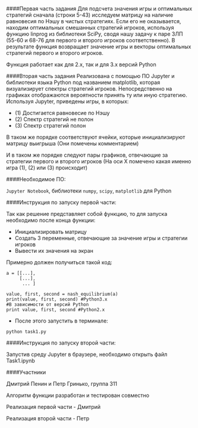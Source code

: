 ####Первая часть задания 
Для подсчета значения игры и оптимальных стратегий сначала (строки 5-43) исследуем
матрицу на наличие равновесия по Нэшу в чистых стратегиях. Если его не оказывается, 
находим оптимальных смешанных стратегий игроков, используя функцию linprog 
из библиотеки SciPy, сводя нашу задачу к паре ЗЛП (55-60 и 68-76 для первого и второго
игроков соответственно). В результате функция возвращает значение игры и векторы 
оптимальных стратегий первого и второго игроков.

Функция работает как для 2.x, так и для 3.x версий Python 

####Вторая часть задания 
Реализована с помощью ПО Jupyter и библиотеки языка Python 
под названием matplotlib, которая визуализирует спектры стратегий игроков.
Непосредственно на графиках отображаются вероятности принять ту или иную стратегию.
Используя Jupyter, приведены игры, в которых:
- (1) Достигается равновесие по Нэшу
- (2) Спектр стратегий не полон
- (3) Спектр стратегий полон

В таком же порядке соответствуют ячейки, которые инициализируют матрицу выигрыша
(Они помечены комментарием)

И в таком же порядке следуют пары графиков, отвечающие за стратегии первого и второго
игроков (На оси Х помечено какая именно игра (1), (2) или (3) происходит)

####Необходимое ПО: 

`Jupyter Notebook`, библиотеки `numpy`, `scipy`, `matplotlib` для Python

####Инструкция по запуску первой части: 

Так как решение представляет собой функцию, то для запуска
необходимо после конца функции: 
- Инициализировать матрицу
- Создать 3 переменные, отвечающие за значение игры и стратегии игроков
- Вывести их значения на экран

Примерно должен получиться такой код:

```
a = [[...],
     [...],
      ... ]
        
value, first, second = nash_equilibrium(a)
print(value, first, second) #Python3.x
#В зависимости от версий Python  
print value, first, second #Python2.x
```
- После этого запустить в терминале: 
```
python task1.py
```
####Инструкция по запуску второй части: 

Запустив среду Jupyter в браузере, необходимо открыть файл
Task1.ipynb 

####Участники 

Дмитрий Пенин и Петр Гринько, группа 311

Алгоритм функции разработан и тестирован совместно

Реализация первой части - Дмитрий

Реализация второй части - Петр



